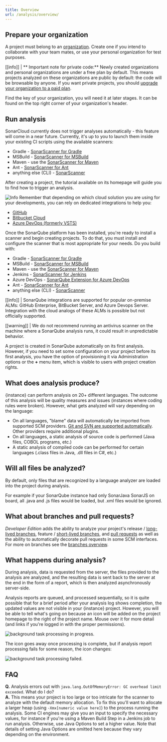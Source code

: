```yaml
---
title: Overview
url: /analysis/overview/
---
```


<!-- sonarcloud -->
## Prepare your organization

A project must belong to an [organization](/organizations/overview/). Create one if you intend to collaborate with your team mates, or use your personal organization for test purposes.

[[info]]
| ** Important note for private code:** Newly created organizations and personal organizations are under a free plan by default. This means projects analyzed on these organizations are public by default: the code will be browsable by anyone. If you want private projects, you should [upgrade your organization to a paid plan](/sonarcloud-pricing/).

Find the key of your organization, you will need it at later stages. It can be found on the top right corner of your organization's header.

## Run analysis

SonarCloud currently does not trigger analyses automatically - this feature will come in a near future. Currently, it's up to you to launch them inside your existing CI scripts using the available scanners:
* Gradle - [SonarScanner for Gradle](/analysis/scan/sonarscanner-for-gradle/)
* MSBuild - [SonarScanner for MSBuild](/analysis/scan/sonarscanner-for-msbuild/)
* Maven - use the [SonarScanner for Maven](/analysis/scan/sonarscanner-for-maven/)
* Ant - [SonarScanner for Ant](/analysis/scan/sonarscanner-for-ant/)
* anything else (CLI) - [SonarScanner](/analysis/scan/sonarscanner/)

After creating a project, the tutorial available on its homepage will guide you to find how to trigger an analysis.

![Info](/images/info.svg) Remember that depending on which cloud solution you are using for your developments, you can rely on dedicated integrations to help you:

* [GitHub](/integrations/github/)
* [Bitbucket Cloud](/integrations/bitbucketcloud/)
* [Azure DevOps (formerly VSTS)](/integrations/vsts/)

<!-- /sonarcloud -->

<!-- sonarqube -->
Once the SonarQube platform has been installed, you're ready to install a scanner and begin creating projects. To do that, you must install and configure the scanner that is most appropriate for your needs. Do you build with:

* Gradle - [SonarScanner for Gradle](/analysis/scan/sonarscanner-for-gradle/)
* MSBuild - [SonarScanner for MSBuild](/analysis/scan/sonarscanner-for-msbuild/)
* Maven - use the [SonarScanner for Maven](/analysis/scan/sonarscanner-for-maven/)
* Jenkins - [SonarScanner for Jenkins](/analysis/scan/sonarscanner-for-jenkins/)
* Azure DevOps - [SonarQube Extension for Azure DevOps](/analysis/scan/sonarscanner-for-azure-devops/)
* Ant - [SonarScanner for Ant](/analysis/scan/sonarscanner-for-ant/)
* anything else (CLI) - [SonarScanner](/analysis/scan/sonarscanner/)

[[info]]
| SonarQube integrations are supported for popular on-premise ALMs: GitHub Enterprise, BitBucket Server, and Azure Devops Server. Integration with the cloud analogs of these ALMs is possible but not officially supported. 

[[warning]]
| We do not recommend running an antivirus scanner on the machine where a SonarQube analysis runs, it could result in unpredictable behavior.


A project is created in SonarQube automatically on its first analysis. However, if you need to set some configuration on your project before its first analysis, you have the option of provisioning it via Administration options or the **+** menu item, which is visible to users with project creation rights.
<!-- /sonarqube -->

## What does analysis produce? 
{instance} can perform analysis on 20+ different languages. The outcome of this analysis will be quality measures and issues (instances where coding rules were broken). However, what gets analyzed will vary depending on the language:

* On all languages, "blame" data will automatically be imported from supported SCM providers. [Git and SVN are supported automatically](/analysis/scm-integration/). Other providers require additional plugins.
* On all languages, a static analysis of source code is performed (Java files, COBOL programs, etc.)
* A static analysis of compiled code can be performed for certain languages (.class files in Java, .dll files in C#, etc.)


## Will all files be analyzed?
By default, only files that are recognized by a language analyzer are loaded into the project during analysis. 
<!-- sonarqube -->
For example if your SonarQube instance had only SonarJava SonarJS on board, all .java and .js files would be loaded, but .xml files would be ignored.

## What about branches and pull requests?
_Developer Edition_ adds the ability to analyze your project's release / [long-lived branches](/branches/long-lived-branches/), feature / [short-lived branches](/branches/short-lived-branches/), and [pull requests](/analysis/pull-request/) as well as the ability to automatically decorate pull requests in some SCM interfaces. For more on branches see the [branches overview](/branches/overview/).
<!-- /sonarqube -->

## What happens during analysis?
During analysis, data is requested from the server, the files provided to the analysis are analyzed, and the resulting data is sent back to the server at the end in the form of a report, which is then analyzed asynchronously server-side.

Analysis reports are queued, and processed sequentially, so it is quite possible that for a brief period after your analysis log shows completion, the updated values are not visible in your {instance} project. However, you will be able to tell what's going on because an icon will be added on the project homepage to the right of the project name. Mouse over it for more detail (and links if you're logged in with the proper permissions).

![background task processing in progress.](/images/backgroundTaskProcessingInProgress.jpeg)


The icon goes away once processing is complete, but if analysis report processing fails for some reason, the icon changes:

![background task processing failed.](/images/backgroundTaskProcessingFailedIcon.jpeg)


## FAQ

**Q.** Analysis errors out with `java.lang.OutOfMemoryError: GC overhead limit exceeded`. What do I do?  
**A.** This means your project is too large or too intricate for the scanner to analyze with the default memory allocation. To fix this you'll want to allocate a larger heap (using `-Xmx[numeric value here]`) to the process running the analysis. Some CI engines may give you an input to specify the necessary values, for instance if you're using a Maven Build Step in a Jenkins job to run analysis. Otherwise, use Java Options to set a higher value. Note that details of setting Java Options are omitted here because they vary depending on the environment.
